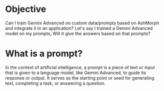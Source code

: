 Objective
==========

Can I train Gemini Advanced on custom data/prompts based on AshMorph and integrate it in an application?
Let's say I trained a Gemini Advanced model on my prompts, Will it give the answers based on that prompts?

What is a prompt?
=================

In the context of artificial intelligence, a prompt is a piece of text or input that is given to a language model, like Gemini Advanced, to guide its response or output. It serves as the starting point or seed for generating text, completing a task, or answering a question.

